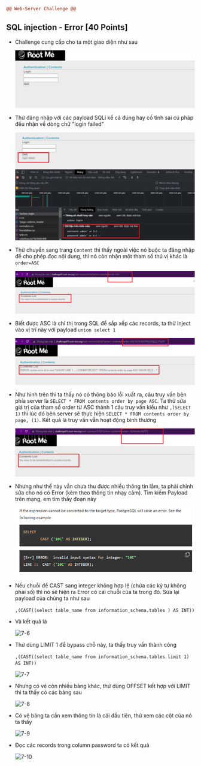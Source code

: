 ```diff
@@ Web-Server Challenge @@
```

## SQL injection - Error [40 Points]

* Challenge cung cấp cho ta một giao diện như sau

  ![7](img/7.jpg)

* Thử đăng nhập với các payload SQLi kể cả đúng hay cố tình sai cú pháp đều nhận về dòng chữ "login failed"

  ![7-1](img/7-1.jpg)

* Thử chuyển sang trang ```Content``` thì thấy ngoài việc nó buộc ta đăng nhập để cho phép đọc nội dung, thì nó còn nhận một tham số thú vị khác là ```order=ASC```

  ![7-2](img/7-2.jpg)

* Biết được ASC là chỉ thị trong SQL để sắp xếp các records, ta thử inject vào vị trí này với payload ```union select 1```

  ![7-3](img/7-3.jpg)

* Như hình trên thì ta thấy nó có thông báo lỗi xuất ra, câu truy vấn bên phía server là  ```SELECT * FROM contents order by page ASC```. Ta thử sửa giá trị của tham số order từ ASC thành 1 câu truy vấn kiểu như ```,(SELECT 1)``` thì lúc đó bên server sẽ thực hiện ```SELECT * FROM contents order by page, (1)```. Kết quả là truy vấn vẫn hoạt động bình thường

  ![7-4](img/7-4.jpg)

* Nhưng như thế này vẫn chưa thu được nhiều thông tin lắm, ta phải chỉnh sửa cho nó có Error (kèm theo thông tin nhạy cảm). Tìm kiếm Payload trên mạng, em tìm thấy đoạn này

  ![7-5](img/7-5.jpg)

* Nếu chuỗi để CAST sang integer không hợp lệ (chứa các ký tự không phải số) thì nó sẽ hiện ra Error có cái chuỗi của ta trong đó. Sửa lại payload của chúng ta như sau

  ```,(CAST((select table_name from information_schema.tables ) AS INT))```

* Và kết quả là 

  ![7-6](img/7-6.jpg)

* Thử dùng LIMIT 1 để bypass chỗ này, ta thấy truy vấn thành công

  ```,(CAST((select table_name from information_schema.tables limit 1) AS INT))```

  ![7-7](img/7-7.jpg)

* Nhưng có vẻ còn nhiều bảng khác, thử dùng OFFSET kết hợp với LIMIT thì ta thấy có các bảng sau

  ![7-8](img/7-8.jpg)

* Có vẻ bảng ta cần xem thông tin là cái đầu tiên, thử xem các cột của nó ta thấy

  ![7-9](img/7-9.jpg)

* Đọc các records trong column password ta có kết quả

  ![7-10](img/7-10.jpg)

